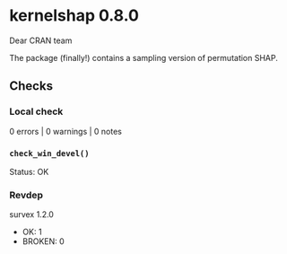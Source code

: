 # kernelshap 0.8.0

Dear CRAN team

The package (finally!) contains a sampling version of permutation SHAP.

## Checks

### Local check

0 errors | 0 warnings | 0 notes
  
### `check_win_devel()`

Status: OK

### Revdep

survex 1.2.0                                                                             
- OK: 1
- BROKEN: 0
